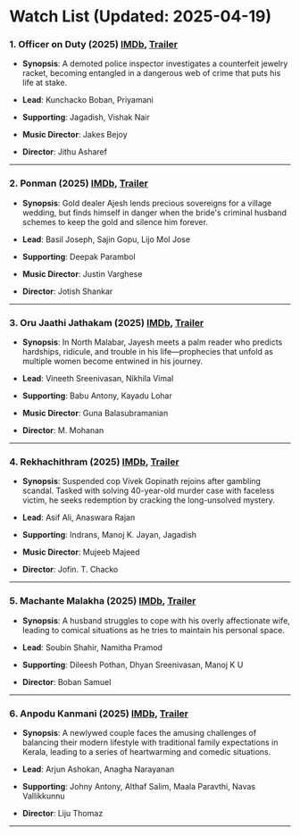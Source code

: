 # Watch List (Updated: 2025-04-19)

### 1. **Officer on Duty** (2025) [IMDb](https://www.imdb.com/title/tt34388152/), [Trailer](https://www.youtube.com/watch?v=EoCPtpWmFtc)

- **Synopsis**: A demoted police inspector investigates a counterfeit jewelry racket, becoming entangled in a dangerous web of crime that puts his life at stake.

- **Lead**: Kunchacko Boban, Priyamani
- **Supporting**: Jagadish, Vishak Nair
- **Music Director**: Jakes Bejoy
- **Director**: Jithu Asharef

---

### 2. **Ponman** (2025) [IMDb](https://www.imdb.com/title/tt30089457/), [Trailer](https://www.youtube.com/watch?v=3aohQs8a-lE)

- **Synopsis**: Gold dealer Ajesh lends precious sovereigns for a village wedding, but finds himself in danger when the bride's criminal husband schemes to keep the gold and silence him forever.

- **Lead**: Basil Joseph, Sajin Gopu, Lijo Mol Jose
- **Supporting**: Deepak Parambol
- **Music Director**: Justin Varghese
- **Director**: Jotish Shankar

---

### 3. **Oru Jaathi Jathakam** (2025) [IMDb](https://en.wikipedia.org/wiki/Oru_Jaathi_Jathakam), [Trailer](https://www.youtube.com/watch?v=tp-Ck7VuuUU)

- **Synopsis**: In North Malabar, Jayesh meets a palm reader who predicts hardships, ridicule, and trouble in his life—prophecies that unfold as multiple women become entwined in his journey.

- **Lead**: Vineeth Sreenivasan, Nikhila Vimal
- **Supporting**: Babu Antony, Kayadu Lohar
- **Music Director**: Guna Balasubramanian
- **Director**: M. Mohanan

---

### 4. **Rekhachithram** (2025) [IMDb](https://www.imdb.com/title/tt32284154/), [Trailer](https://www.youtube.com/watch?v=_g4sWAFR3GE)

- **Synopsis**: Suspended cop Vivek Gopinath rejoins after gambling scandal. Tasked with solving 40-year-old murder case with faceless victim, he seeks redemption by cracking the long-unsolved mystery.

- **Lead**: Asif Ali, Anaswara Rajan
- **Supporting**: Indrans, Manoj K. Jayan, Jagadish
- **Music Director**: Mujeeb Majeed
- **Director**: Jofin. T. Chacko

---

### 5. **Machante Malakha** (2025) [IMDb](https://www.imdb.com/title/tt28364526/), [Trailer](https://www.youtube.com/watch?v=VfK6bN1IX9M)

- **Synopsis**: A husband struggles to cope with his overly affectionate wife, leading to comical situations as he tries to maintain his personal space.

- **Lead**: Soubin Shahir, Namitha Pramod
- **Supporting**: Dileesh Pothan, Dhyan Sreenivasan, Manoj K U
- **Director**: Boban Samuel

---

### 6. **Anpodu Kanmani** (2025) [IMDb](https://www.imdb.com/title/tt31616118/), [Trailer](https://www.youtube.com/watch?v=sUxfZp39D-Q)

- **Synopsis**: A newlywed couple faces the amusing challenges of balancing their modern lifestyle with traditional family expectations in Kerala, leading to a series of heartwarming and comedic situations.

- **Lead**: Arjun Ashokan, Anagha Narayanan
- **Supporting**: Johny Antony, Althaf Salim, Maala Paravthi, Navas Vallikkunnu
- **Director**: Liju Thomaz

---

